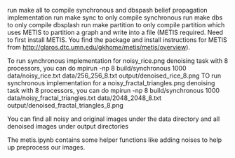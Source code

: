 run make all to compile synchronous and dbspash belief propagation implementation
run make sync to only compile synchronous
run make dbs to only compile dbsplash
run make partition to only compile partition which uses METIS to partition a graph and write into a file (METIS required. Need to first install METIS. You find the package and install instructions for METIS from http://glaros.dtc.umn.edu/gkhome/metis/metis/overview).

To run synchronous implementation for noisy_rice.png denoising task with 8 processors, you can do
mpirun -np 8 build/synchronous 1000 data/noisy_rice.txt data/256_256_8.txt output/denoised_rice_8.png
TO run synchronous implementation for a noisy_fractal_triangles.png denoising task with 8 processors, you can do
mpirun -np 8 build/synchronous 1000 data/noisy_fractal_triangles.txt data/2048_2048_8.txt output/denoised_fractal_triangles_8.png

You can find all noisy and original images under the data directory and all denoised images under output directories

The metis.ipynb contains some helper functions like adding noises to help up preprocess our images.

